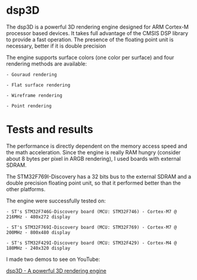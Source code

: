 # dsp3D
The dsp3D is a powerful 3D rendering engine designed for ARM Cortex-M processor based devices. It takes full advantage of the CMSIS DSP library to provide a fast operation. The presence of the floating point unit is necessary, better if it is double precision


The engine supports surface colors (one color per surface) and four rendering methods are available:

	- Gouraud rendering
	
	- Flat surface rendering
	
	- Wireframe rendering
	
	- Point rendering


# Tests and results
The performance is directly dependent on the memory access speed and the math acceleration. Since the engine is really RAM hungry (consider about 8 bytes per pixel in ARGB rendering), I used boards with external SDRAM. 

The STM32F769I-Discovery has a 32 bits bus to the external SDRAM and a double precision floating point unit, so that it performed better than the other platforms.

The engine were successfully tested on:

	- ST's STM32F746G-Discovery board (MCU: STM32F746) - Cortex-M7 @ 216MHz - 480x272 display
	
	- ST's STM32F769I-Discovery board (MCU: STM32F769) - Cortex-M7 @ 200MHz - 800x480 display
	
	- ST's STM32F429I-Discovery board (MCU: STM32F429) - Cortex-M4 @ 180MHz - 240x320 display

I made two demos to see on YouTube:

[dsp3D - A powerful 3D rendering engine](https://www.youtube.com/watch?v=GNKWmLiMpuk)


